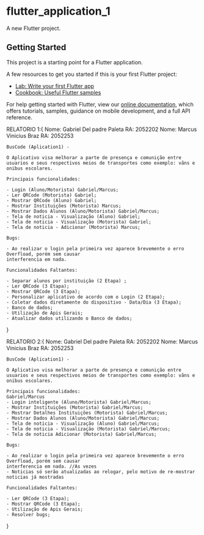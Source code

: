 # flutter_application_1

A new Flutter project.

## Getting Started

This project is a starting point for a Flutter application.

A few resources to get you started if this is your first Flutter project:

- [Lab: Write your first Flutter app](https://flutter.dev/docs/get-started/codelab)
- [Cookbook: Useful Flutter samples](https://flutter.dev/docs/cookbook)

For help getting started with Flutter, view our
[online documentation](https://flutter.dev/docs), which offers tutorials,
samples, guidance on mobile development, and a full API reference.

RELATORIO 1:{
    Nome: Gabriel Del padre Paleta RA: 2052202
    Nome: Marcus Vinicius Braz RA: 2052253

    BusCode (Aplication1) - 

    O Aplicativo visa melhorar a parte de presença e comunição entre usuarios e seus respectivos meios de transportes como exemplo: vãns e onibus escolares.

    Principais funcionalidades:

    - Login (Aluno/Motorista) Gabriel/Marcus;
    - Ler QRCode (Motorista) Gabriel;
    - Mostrar QRCode (Aluno) Gabriel;
    - Mostrar Instituições (Motorista) Marcus;
    - Mostrar Dados Alunos (Aluno/Motorista) Gabriel/Marcus;
    - Tela de noticia - Visualização (Aluno) Gabriel;
    - Tela de noticia - Visualização (Motorista) Gabriel;
    - Tela de noticia - Adicionar (Motorista) Marcus;

    Bugs:

    - Ao realizar o login pela primeira vez aparece brevemente o erro Overfload, porém sem causar
    interferencia em nada.

    Funcionalidades Faltantes: 

    - Separar alunos por instituição (2 Etapa) ;
    - Ler QRCode (3 Etapa);
    - Mostrar QRCode (3 Etapa);
    - Personalizar aplicativo de acordo com o Login (2 Etapa);
    - Coletar dados diretamente do dispositivo - Data/Dia (3 Etapa);
    - Banco de dados;
    - Utilização de Apis Gerais;
    - Atualizar dados utilizando o Banco de dados;
}

RELATORIO 2:{
    Nome: Gabriel Del padre Paleta RA: 2052202
    Nome: Marcus Vinicius Braz RA: 2052253

    BusCode (Aplication1) - 

    O Aplicativo visa melhorar a parte de presença e comunição entre usuarios e seus respectivos meios de transportes como exemplo: vãns e onibus escolares.

    Principais funcionalidades:
    Gabriel/Marcus
    - Login inteligente (Aluno/Motorista) Gabriel/Marcus;
    - Mostrar Instituições (Motorista) Gabriel/Marcus;
    - Mostrar Detalhes Instituições (Motorista) Gabriel/Marcus;
    - Mostrar Dados Alunos (Aluno/Motorista) Gabriel/Marcus;
    - Tela de noticia - Visualização (Aluno) Gabriel/Marcus;
    - Tela de noticia - Visualização (Motorista) Gabriel/Marcus;
    - Tela de noticia Adicionar (Motorista) Gabriel/Marcus;

    Bugs:

    - Ao realizar o login pela primeira vez aparece brevemente o erro Overfload, porém sem causar
    interferencia em nada. //As vezes
    - Noticias só serão atualizadas ao relogar, pelo motivo de re-mostrar noticias já mostradas

    Funcionalidades Faltantes: 
 
    - Ler QRCode (3 Etapa);
    - Mostrar QRCode (3 Etapa);
    - Utilização de Apis Gerais;
    - Resolver bugs;
}